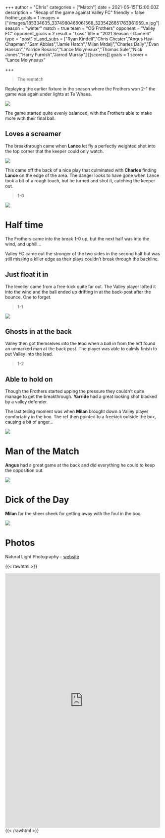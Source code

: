 +++
author = "Chris"
categories = ["Match"]
date = 2021-05-15T12:00:00Z
description = "Recap of the game against Valley FC"
friendly = false
frother_goals = 1
images = ["/images/185334635_3374980466061568_3235426851763961959_n.jpg"]
season = "winter"
match = true
team = "OG Frothers"
opponent = "Valley FC"
opponent_goals = 2
result = "Loss"
title = "2021 Season - Game 6"
type = "post"
xi_and_subs = ["Ryan Kindell","Chris Chester","Angus Hay-Chapman","Sam Abbiss","Jamie Hatch","Milan Mrdalj","Charles Daily","Evan Hanson","Yarride Rosario","Lance Molyneaux","Thomas Sule","Nick Jones","Harry Furnish","Jarrod Murray"]
[[scorers]]
goals = 1
scorer = "Lance Molyneaux"

+++
> The rematch

Replaying the earlier fixture in the season where the Frothers won 2-1 the game was again under lights at Te Whaea.

![](/images/186541740_3374980509394897_8226080703183732695_n.jpg)

The game started quite evenly balanced, with the Frothers able to make more with their final ball.

## Loves a screamer

The breakthrough came when **Lance** let fly a perfectly weighted shot into the top corner that the keeper could only watch.

![](/images/185968962_3374981169394831_3678554050713961474_n.jpg)

This came off the back of a nice play that culminated with **Charles** finding **Lance** on the edge of the area. The danger looks to have gone when Lance took a bit of a rough touch, but he turned and shot it, catching the keeper out.

> 1-0

![](/images/185076426_3374980782728203_8105449896407410502_n.jpg)

# Half time

The Frothers came into the break 1-0 up, but the next half was into the wind, and uphill...

Valley FC came out the stronger of the two sides in the second half but was still missing a killer edge as their plays couldn't break through the backline.

## Just float it in

The leveller came from a free-kick quite far out. The Valley player lofted it into the wind and the ball ended up drifting in at the back-post after the bounce. One to forget.

> 1-1

![](/images/183526925_3374980612728220_1726736325821052900_n.jpg)

## Ghosts in at the back

Valley then got themselves into the lead when a ball in from the left found an unmarked man at the back post. The player was able to calmly finish to put Valley into the lead.

> 1-2

## Able to hold on

Though the Frothers started upping the pressure they couldn't quite manage to get the breakthrough. **Yarride** had a great looking shot blacked by a valley defender.

The last telling moment was when **Milan** brought down a Valley player comfortably in the box. The ref then pointed to a freekick outside the box, causing a bit of anger...

![](/images/184382933_3374980876061527_1481327727730599843_n.jpg)

# Man of the Match

**Angus** had a great game at the back and did everything he could to keep the opposition out.

![](/images/186491495_3374981016061513_7425879429347656597_n.jpg)

# Dick of the Day

**Milan** for the sheer cheek for getting away with the foul in the box.

![](/images/milan_chop.jpg)

# Photos
Natural Light Photography - [website](https://www.naturallightphotographycompany.com/)

{{< rawhtml >}}
<div class="row">
<iframe src="https://www.facebook.com/plugins/post.php?href=https%3A%2F%2Fwww.facebook.com%2FNZSundayFootball%2Fposts%2F3374981336061481&show_text=false&width=500" width="500" height="820" style="border:none;overflow:hidden" scrolling="no" frameborder="0" allowfullscreen="true" allow="autoplay; clipboard-write; encrypted-media; picture-in-picture; web-share"></iframe>
</div>
{{< /rawhtml >}}